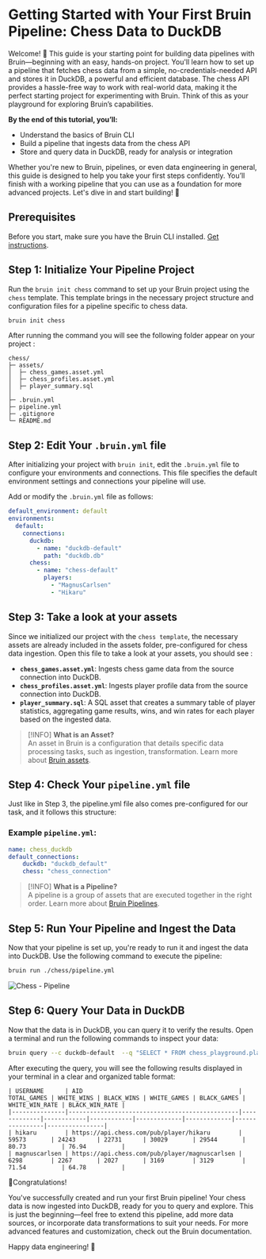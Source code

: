 # Getting Started with Your First Bruin Pipeline: Chess Data to DuckDB

Welcome! 👋 This guide is your starting point for building data pipelines with Bruin—beginning with an easy, hands-on project. You'll learn how to set up a pipeline that fetches chess data from a simple, no-credentials-needed API and stores it in DuckDB, a powerful and efficient database. The chess API provides a hassle-free way to work with real-world data, making it the perfect starting project for experimenting with Bruin. Think of this as your playground for exploring Bruin’s capabilities.

**By the end of this tutorial, you’ll:**
- Understand the basics of Bruin CLI 
- Build a pipeline that ingests data from the chess API
- Store and query data in DuckDB, ready for analysis or integration

Whether you're new to Bruin, pipelines, or even data engineering in general, this guide is designed to help you take your first steps confidently. You’ll finish with a working pipeline that you can use as a foundation for more advanced projects. Let's dive in and start building! 🚀

## Prerequisites
Before you start, make sure you have the Bruin CLI installed. [Get instructions](../introduction/installation.md).



## Step 1: Initialize Your Pipeline Project

Run the `bruin init chess` command to set up your Bruin project using the `chess` template.
This template brings in the necessary project structure and configuration files for a pipeline specific to chess data.

```bash 
bruin init chess
```
After running the command you will see the following folder appear on your project :

```plaintext
chess/
├─ assets/
│  ├─ chess_games.asset.yml
│  ├─ chess_profiles.asset.yml
│  ├─ player_summary.sql
│
├─ .bruin.yml
├─ pipeline.yml  
├─ .gitignore
└─ README.md
```

## Step 2: Edit Your `.bruin.yml` file
After initializing your project with `bruin init`, edit the `.bruin.yml` file to configure your environments and connections. This file specifies the default environment settings and connections your pipeline will use.

Add or modify the `.bruin.yml` file as follows:

```yaml
default_environment: default
environments:
  default:
    connections:
      duckdb:
        - name: "duckdb-default"
          path: "duckdb.db"
      chess:
        - name: "chess-default"
          players:
            - "MagnusCarlsen"
            - "Hikaru"

```
## Step 3: Take a look at your assets
Since we initialized our project with the `chess template`, the necessary assets are already included in the assets folder,
pre-configured for chess data ingestion. Open this file to take a look at your assets, you should see :

- **`chess_games.asset.yml`**: Ingests chess game data from the source connection into DuckDB.
- **`chess_profiles.asset.yml`**: Ingests player profile data from the source connection into DuckDB.
- **`player_summary.sql`**: A SQL asset that creates a summary table of player statistics, aggregating game results, wins, and win rates for each player based on the ingested data.
> [!INFO]
> **What is an Asset?**  
> An asset in Bruin is a configuration that details specific data processing tasks, such as ingestion, transformation. Learn more about [Bruin assets](../../assets/definition-schema.md).

## Step 4: Check Your `pipeline.yml` file
Just like in Step 3, the pipeline.yml file also comes pre-configured for our task, and it follows this structure:
### Example `pipeline.yml`:
```yaml
name: chess_duckdb
default_connections:
    duckdb: "duckdb_default"  
    chess: "chess_connection"
```
> [!INFO]
> **What is a Pipeline?**  
>A pipeline is a group of assets that are executed together in the right order.  Learn more about [Bruin Pipelines](../concepts.md#pipeline).
## Step 5: Run Your Pipeline and Ingest the Data
Now that your pipeline is set up, you're ready to run it and ingest the data into DuckDB. Use the following command to execute the pipeline:

```bash
bruin run ./chess/pipeline.yml
```
<img alt="Chess - Pipeline" src="/chesspipeline.gif" />

## Step 6: Query Your Data in DuckDB
Now that the data is in DuckDB, you can query it to verify the results. Open a terminal and run the following commands to inspect your data:


```bash
bruin query --c duckdb-default  --q "SELECT * FROM chess_playground.player_summary LIMIT 10;"
```
After executing the query, you will see the following results displayed in your terminal in a clear and organized table format:
```plaintext
| USERNAME      | AID                                            | TOTAL_GAMES | WHITE_WINS | BLACK_WINS | WHITE_GAMES | BLACK_GAMES | WHITE_WIN_RATE | BLACK_WIN_RATE |
|---------------|------------------------------------------------|-------------|------------|------------|-------------|-------------|----------------|----------------|
| hikaru        | https://api.chess.com/pub/player/hikaru        | 59573       | 24243      | 22731      | 30029       | 29544       | 80.73          | 76.94          |
| magnuscarlsen | https://api.chess.com/pub/player/magnuscarlsen | 6298        | 2267       | 2027       | 3169        | 3129        | 71.54          | 64.78          |

```
🎉Congratulations!

You've successfully created and run your first Bruin pipeline! Your chess data is now ingested into DuckDB, ready for you to query and explore. This is just the beginning—feel free to extend this pipeline, add more data sources, or incorporate data transformations to suit your needs. For more advanced features and customization, check out the Bruin documentation.

Happy data engineering! 🚀
